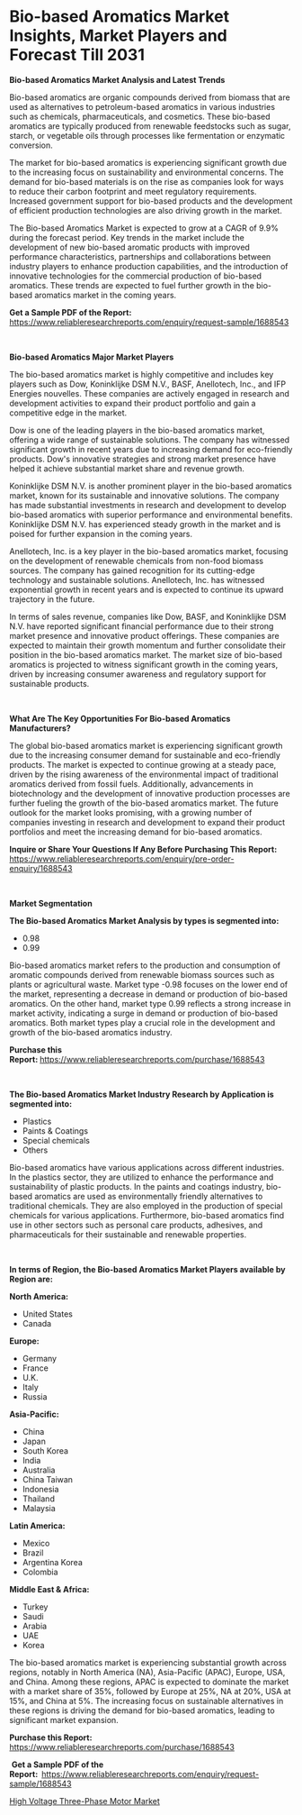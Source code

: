 <p><h1>Bio-based Aromatics Market Insights, Market Players and Forecast Till 2031</h1></p><p><strong>Bio-based Aromatics Market Analysis and Latest Trends</strong></p>
<p><p>Bio-based aromatics are organic compounds derived from biomass that are used as alternatives to petroleum-based aromatics in various industries such as chemicals, pharmaceuticals, and cosmetics. These bio-based aromatics are typically produced from renewable feedstocks such as sugar, starch, or vegetable oils through processes like fermentation or enzymatic conversion.</p><p>The market for bio-based aromatics is experiencing significant growth due to the increasing focus on sustainability and environmental concerns. The demand for bio-based materials is on the rise as companies look for ways to reduce their carbon footprint and meet regulatory requirements. Increased government support for bio-based products and the development of efficient production technologies are also driving growth in the market.</p><p>The Bio-based Aromatics Market is expected to grow at a CAGR of 9.9% during the forecast period. Key trends in the market include the development of new bio-based aromatic products with improved performance characteristics, partnerships and collaborations between industry players to enhance production capabilities, and the introduction of innovative technologies for the commercial production of bio-based aromatics. These trends are expected to fuel further growth in the bio-based aromatics market in the coming years.</p></p>
<p><strong>Get a Sample PDF of the Report:&nbsp;</strong> <a href="https://www.reliableresearchreports.com/enquiry/request-sample/1688543">https://www.reliableresearchreports.com/enquiry/request-sample/1688543</a></p>
<p>&nbsp;</p>
<p><strong>Bio-based Aromatics Major Market Players</strong></p>
<p><p>The bio-based aromatics market is highly competitive and includes key players such as Dow, Koninklijke DSM N.V., BASF, Anellotech, Inc., and IFP Energies nouvelles. These companies are actively engaged in research and development activities to expand their product portfolio and gain a competitive edge in the market.</p><p>Dow is one of the leading players in the bio-based aromatics market, offering a wide range of sustainable solutions. The company has witnessed significant growth in recent years due to increasing demand for eco-friendly products. Dow's innovative strategies and strong market presence have helped it achieve substantial market share and revenue growth.</p><p>Koninklijke DSM N.V. is another prominent player in the bio-based aromatics market, known for its sustainable and innovative solutions. The company has made substantial investments in research and development to develop bio-based aromatics with superior performance and environmental benefits. Koninklijke DSM N.V. has experienced steady growth in the market and is poised for further expansion in the coming years.</p><p>Anellotech, Inc. is a key player in the bio-based aromatics market, focusing on the development of renewable chemicals from non-food biomass sources. The company has gained recognition for its cutting-edge technology and sustainable solutions. Anellotech, Inc. has witnessed exponential growth in recent years and is expected to continue its upward trajectory in the future.</p><p>In terms of sales revenue, companies like Dow, BASF, and Koninklijke DSM N.V. have reported significant financial performance due to their strong market presence and innovative product offerings. These companies are expected to maintain their growth momentum and further consolidate their position in the bio-based aromatics market. The market size of bio-based aromatics is projected to witness significant growth in the coming years, driven by increasing consumer awareness and regulatory support for sustainable products.</p></p>
<p>&nbsp;</p>
<p><strong>What Are The Key Opportunities For Bio-based Aromatics Manufacturers?</strong></p>
<p><p>The global bio-based aromatics market is experiencing significant growth due to the increasing consumer demand for sustainable and eco-friendly products. The market is expected to continue growing at a steady pace, driven by the rising awareness of the environmental impact of traditional aromatics derived from fossil fuels. Additionally, advancements in biotechnology and the development of innovative production processes are further fueling the growth of the bio-based aromatics market. The future outlook for the market looks promising, with a growing number of companies investing in research and development to expand their product portfolios and meet the increasing demand for bio-based aromatics.</p></p>
<p><strong>Inquire or Share Your Questions If Any Before Purchasing This Report:</strong> <a href="https://www.reliableresearchreports.com/enquiry/pre-order-enquiry/1688543">https://www.reliableresearchreports.com/enquiry/pre-order-enquiry/1688543</a></p>
<p>&nbsp;</p>
<p><strong>Market Segmentation</strong></p>
<p><strong>The Bio-based Aromatics Market Analysis by types is segmented into:</strong></p>
<p><ul><li>0.98</li><li>0.99</li></ul></p>
<p><p>Bio-based aromatics market refers to the production and consumption of aromatic compounds derived from renewable biomass sources such as plants or agricultural waste. Market type -0.98 focuses on the lower end of the market, representing a decrease in demand or production of bio-based aromatics. On the other hand, market type 0.99 reflects a strong increase in market activity, indicating a surge in demand or production of bio-based aromatics. Both market types play a crucial role in the development and growth of the bio-based aromatics industry.</p></p>
<p><strong>Purchase this Report:&nbsp;</strong><a href="https://www.reliableresearchreports.com/purchase/1688543">https://www.reliableresearchreports.com/purchase/1688543</a></p>
<p>&nbsp;</p>
<p><strong>The Bio-based Aromatics Market Industry Research by Application is segmented into:</strong></p>
<p><ul><li>Plastics</li><li>Paints & Coatings</li><li>Special chemicals</li><li>Others</li></ul></p>
<p><p>Bio-based aromatics have various applications across different industries. In the plastics sector, they are utilized to enhance the performance and sustainability of plastic products. In the paints and coatings industry, bio-based aromatics are used as environmentally friendly alternatives to traditional chemicals. They are also employed in the production of special chemicals for various applications. Furthermore, bio-based aromatics find use in other sectors such as personal care products, adhesives, and pharmaceuticals for their sustainable and renewable properties.</p></p>
<p>&nbsp;</p>
<p><strong>In terms of Region, the Bio-based Aromatics Market Players available by Region are:</strong></p>
<p>
    <p> <strong> North America: </strong>
        <ul>
            <li>United States</li>
            <li>Canada</li>
        </ul>
        </p> 
    <p> <strong> Europe: </strong>
        <ul>
            <li>Germany</li>
            <li>France</li>
            <li>U.K.</li>
            <li>Italy</li>
            <li>Russia</li>
        </ul>
        </p> 
    <p> <strong> Asia-Pacific: </strong>
        <ul>
            <li>China</li>
            <li>Japan</li>
            <li>South Korea</li>
            <li>India</li>
            <li>Australia</li>
            <li>China Taiwan</li>
            <li>Indonesia</li>
            <li>Thailand</li>
            <li>Malaysia</li>
        </ul>
        </p> 
    <p> <strong> Latin America: </strong>
        <ul>
            <li>Mexico</li>
            <li>Brazil</li>
            <li>Argentina Korea</li>
            <li>Colombia</li>
        </ul>
        </p> 
    <p> <strong> Middle East & Africa: </strong>
        <ul>
            <li>Turkey</li>
            <li>Saudi</li>
            <li>Arabia</li>
            <li>UAE</li>
            <li>Korea</li>
        </ul>
    </p>
    </p>
<p><p>The bio-based aromatics market is experiencing substantial growth across regions, notably in North America (NA), Asia-Pacific (APAC), Europe, USA, and China. Among these regions, APAC is expected to dominate the market with a market share of 35%, followed by Europe at 25%, NA at 20%, USA at 15%, and China at 5%. The increasing focus on sustainable alternatives in these regions is driving the demand for bio-based aromatics, leading to significant market expansion.</p></p>
<p><strong>Purchase this Report: </strong><a href="https://www.reliableresearchreports.com/purchase/1688543">https://www.reliableresearchreports.com/purchase/1688543</a></p>
<p>&nbsp;<strong>Get a Sample PDF of the Report:&nbsp;&nbsp;</strong><a href="https://www.reliableresearchreports.com/enquiry/request-sample/1688543">https://www.reliableresearchreports.com/enquiry/request-sample/1688543</a></p>
<p><strong></strong></p>
<p><p><a href="https://github.com/RoccoManning/Market-Research-Report-List-3/blob/main/high-voltage-three-phase-motor-market.md">High Voltage Three-Phase Motor Market</a></p></p>